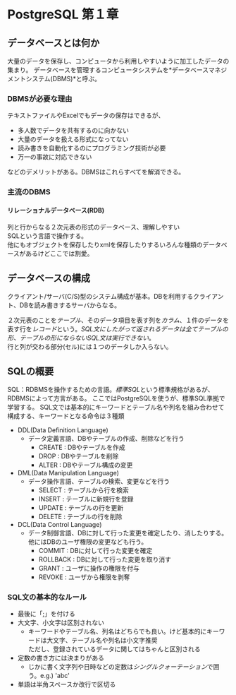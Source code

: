 # PostgreSQL 第１章

## データベースとは何か

大量のデータを保存し、コンピュータから利用しやすいように加工したデータの集まり。
データベースを管理するコンピュータシステムを*データベースマネジメントシステム(DBMS)*と呼ぶ。  

### DBMSが必要な理由
テキストファイルやExcelでもデータの保存はできるが、  
- 多人数でデータを共有するのに向かない  
- 大量のデータを扱える形式になってない  
- 読み書きを自動化するのにプログラミング技術が必要  
- 万一の事故に対応できない  

などのデメリットがある。DBMSはこれらすべてを解消できる。

### 主流のDBMS

#### リレーショナルデータベース(RDB)
列と行からなる２次元表の形式のデータベース、理解しやすい  
SQLという言語で操作する。  
他にもオブジェクトを保存したりxmlを保存したりするいろんな種類のデータベースがあるけどここでは割愛。  

## データベースの構成

クライアント/サーバ(C/S)型のシステム構成が基本。DBを利用するクライアント、DBを読み書きするサーバからなる。

２次元表のことを*テーブル*、そのデータ項目を表す列を*カラム*、１件のデータを表す行を*レコード*という。*SQL文にしたがって返されるデータは全てテーブルの形、テーブルの形にならないSQL文は実行できない*。  
行と列が交わる部分(セル)には１つのデータしか入らない。  

## SQLの概要

SQL：RDBMSを操作するための言語。*標準SQL*という標準規格があるが、RDBMSによって方言がある。
ここではPostgreSQLを使うが、標準SQL準拠で学習する。
SQL文では基本的にキーワードとテーブル名や列名を組み合わせて構成する、キーワードとなる命令は３種類  

- DDL(Data Definition Language)
  - データ定義言語、DBやテーブルの作成、削除などを行う
    - CREATE : DBやテーブルを作成
    - DROP : DBやテーブルを削除
    - ALTER : DBやテーブル構成の変更
- DML(Data Manipulation Language)
  - データ操作言語、テーブルの検索、変更などを行う
    - SELECT : テーブルから行を検索
    - INSERT : テーブルに新規行を登録
    - UPDATE : テーブルの行を更新
    - DELETE : テーブルの行を削除
- DCL(Data Control Language)
  - データ制御言語、DBに対して行った変更を確定したり、消したりする。他にはDBのユーザ権限の変更なども行う。  
    - COMMIT : DBに対して行った変更を確定
    - ROLLBACK : DBに対して行った変更を取り消す  
    - GRANT : ユーザに操作の権限を付与
    - REVOKE : ユーザから権限を剥奪

### SQL文の基本的なルール

- 最後に「;」を付ける
- 大文字、小文字は区別されない
  - キーワードやテーブル名、列名はどちらでも良い。けど基本的にキーワードは大文字、テーブル名や列名は小文字推奨  
    ただし、登録されているデータに関してはちゃんと区別される  
- 定数の書き方には決まりがある
  - じかに書く文字列や日時などの定数は*シングルクォーテーション*で囲う。e.g.) 'abc'  
- 単語は半角スペースか改行で区切る  

